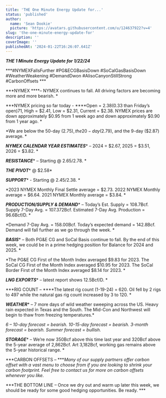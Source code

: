 ```yaml
---
title: 'THE One Minute Energy Update for...'
status: 'published'
author:
  name: 'Sean Dookie'
  picture: 'https://avatars.githubusercontent.com/u/124637922?v=4'
slug: 'the-one-minute-energy-update-for'
description: ''
coverImage: ''
publishedAt: '2024-01-22T16:26:07.641Z'
---
```


***THE 1 Minute Energy Update for 1/22/24***

***\#NYMEXFallsFurther #PG&ECGBasisDown #SoCalGasBasisDown #WeatherWeakening #DemandDwon #AlisoCanyonStillStrong #CarbonOffsets ***

***NYMEX ****– NYMEX continues to fall. All driving factors are becoming more and more bearish. *

***NYMEX pricing so far today - ****Open = $2.38 ($0.33 than Friday’s open)71, High = $2.41, Low = $2.31, Current = $2.38. NYMEX prices are down approximately $0.95 from 1 week ago and down approximately $0.90 from 1 year ago. *

*We are below the 50-day ($2.75), the 20-day ($2.79), and the 9-day ($2.87) average. *

***NYMEX CALENDAR YEAR ESTIMATES**** – 2024 = $2.67, 2025 = $3.51, 2026 = $3.82. *

***RESISTANCE**** – Starting @ $2.65/$2.78. *

***THE PIVOT**** @ $2.58*

***SUPPORT**** - Starting @ $2.45/$2.38. *

*2023 NYMEX Monthly Final Settle average = $2.73. 2022 NYMEX Monthly average = $6.64. 2021 NYMEX Monthly average = $3.84. *

***PRODUCTION/SUPPLY & DEMAND**** – Today’s Est. Supply = 108.7Bcf. Supply 7-Day Avg. = 107.372Bcf. Estimated 7-Day Avg. Production = 96.6Bcf/D. *

*Demand 7-Day Avg. = 158.00Bcf. Today’s expected demand = 142.8Bcf. Demand will fall further as we go through the week. *

***BASIS**** – Both PG&E CG and SoCal Basis continue to fall. By the end of this week, we could be in a prime hedging position for Balance for 2024 and 2025. *

*The PG&E CG First of the Month Index averaged $9.83 for 2023. The SoCal CG First of the Month Index averaged $10.95 for 2023. The SoCal Border First of the Month Index averaged $8.14 for 2023. *

***LNG EXPORTS**** – latest report shows 12.5Bcf/D. *

***RIG COUNT – ****The latest rig count (1-19-24) = 620. Oil fell by 2 rigs to 497 while the natural gas rig count increased by 3 to 120. *

***WEATHER**** – 7 more days of wild weather sweeping across the US. Heavy rain expected in Texas and the South. The Mid-Con and Northwest will begin to thaw from freezing temperatures.*

*6 – 10-day forecast = bearish. 10-15-day forecast = bearish. 3-month forecast = bearish. Summer forecast = bullish.*

***STORAGE**** – We’re now 350Bcf above this time last year and 320Bcf above the 5-year average of 2,862Bcf. Art 3,182Bcf, working gas remains above the 5-year historical range. *

***CARBON OFFSETS – ****Many of our supply partners offer carbon offset with a vast menu to choose from if you are looking to shrink your carbon footprint. Feel free to contact us for more on carbon offsets whenever you like.*

***THE BOTTOM LINE – Once we dry out and warm up later this week, we should be ready for some good hedging opportunities. Be ready. ***

